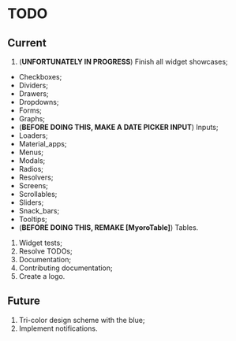 # TODO

## Current

1. (**UNFORTUNATELY IN PROGRESS**) Finish all widget showcases;

- Checkboxes;
- Dividers;
- Drawers;
- Dropdowns;
- Forms;
- Graphs;
- (**BEFORE DOING THIS, MAKE A DATE PICKER INPUT**) Inputs;
- Loaders;
- Material_apps;
- Menus;
- Modals;
- Radios;
- Resolvers;
- Screens;
- Scrollables;
- Sliders;
- Snack_bars;
- Tooltips;
- (**BEFORE DOING THIS, REMAKE [MyoroTable]**) Tables.

1. Widget tests;
1. Resolve TODOs;
1. Documentation;
1. Contributing documentation;
1. Create a logo.

## Future

1. Tri-color design scheme with the blue;
1. Implement notifications.
